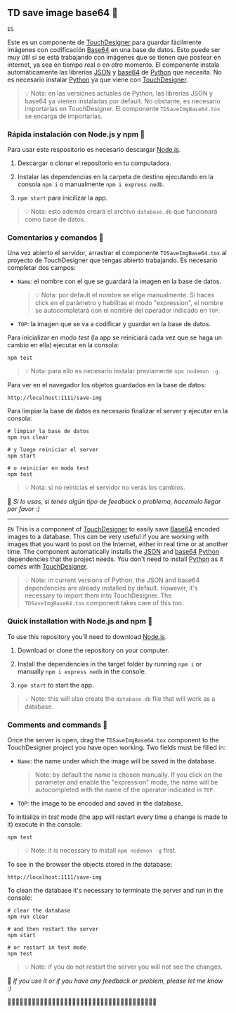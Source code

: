 ﻿## TD save image base64 🧩

`ES`

Este es un componente de [TouchDesigner](https://derivative.ca/) para guardar fácilmente imágenes con codificación [Base64](https://es.wikipedia.org/wiki/Base64) en una base de datos. Esto puede ser muy útil si se está trabajando con imágenes que se tienen que postear en internet, ya sea en tiempo real o en otro momento.
El componente instala automáticamente las librerías [JSON](https://www.w3schools.com/python/python_json.asp) y [base64](https://docs.python.org/3/library/base64.html) de [Python](https://www.python.org/) que necesita.
No es necesario instalar [Python](https://www.python.org/) ya que viene con [TouchDesigner](https://derivative.ca/UserGuide/Category:Python).
> 💡 Nota: en las versiones actuales de Python, las librerías JSON y base64 ya vienen instaladas por default. No obstante, es necesario importarlas en TouchDesigner. El componente `TDSaveImgBase64.tox` se encarga de importarlas.


### Rápida instalación con Node.js y npm 🚩 

Para usar este respositorio es necesario descargar [Node.js](https://nodejs.org/es/).

1. Descargar o clonar el repositorio en tu computadora.

2. Instalar las dependencias en la carpeta de destino ejecutando en la consola `npm i` o manualmente `npm i express nedb`.

3. `npm start` para inicilizar la app.
> 💡 Nota: esto además creará el archivo `database.db` que funcionará como base de datos.

### Comentarios y comandos 🚏 

Una vez abierto el servidor, arrastrar el componente `TDSaveImgBase64.tox` al proyecto de TouchDesigner que tengas abierto trabajando.
Es necesario completar dos campos: 

- `Name`: el nombre con el que se guardará la imagen en la base de datos.
	> 💡 Nota: por default el nombre se elige manualmente. Si haces click en el parámetro y habilitas el modo "expression", el nombre se autocompletará con el nombre del operador indicado en `TOP`.

- `TOP`: la imagen que se va a codificar y guardar en la base de datos.

Para inicializar en modo *test* (la app se reiniciará cada vez que se haga un cambio en ella) ejecutar en la consola:

```
npm test

````
> 💡 Nota: para ello es necesario instalar previamente `npm nodemon -g`.

Para ver en el navegador los objetos guardados en la base de datos:

```
http://localhost:1111/save-img
```

Para limpiar la base de datos es necesario finalizar el server y ejecutar en la consola:
```
# limpiar la base de datos
npm run clear

# y luego reiniciar el server
npm start

# o reiniciar en modo test
npm test
```
> 💡 Nota: si no reinicias el servidor no verás los cambios.


👋 *Si lo usas, si tenés algún tipo de feedback o problema, hacemelo llegar por favor :)*


---


`EN`
This is a component of [TouchDesigner](https://derivative.ca/) to easily save [Base64](https://es.wikipedia.org/wiki/Base64) encoded images to a database. This can be very useful if you are working with images that you want to post on the Internet, either in real time or at another time.
The component automatically installs the [JSON](https://www.w3schools.com/python/python_json.asp) and [base64](https://docs.python.org/3/library/base64.html) [Python](https://www.python.org/) dependencies that the project needs.
You don't need to install [Python](https://www.python.org/) as it comes with [TouchDesigner](https://derivative.ca/UserGuide/Category:Python).
> 💡 Note: in current versions of Python, the JSON and base64 dependencies are already installed by default. However, it's necessary to import them into TouchDesigner. The `TDSaveImgBase64.tox` component takes care of this too.


### Quick installation with Node.js and npm 🚩 

To use this repository you'll need to download [Node.js](https://nodejs.org/es/).

1. Download or clone the repository on your computer.

2. Install the dependencies in the target folder by running `npm i` or manually `npm i express nedb` in the console.

3. `npm start` to start the app.
> 💡 Note: this will also create the `database.db` file that will work as a database.

### Comments and commands 🚏 

Once the server is open, drag the `TDSaveImgBase64.tox` component to the TouchDesigner project you have open working.
Two fields must be filled in: 

- `Name`: the name under which the image will be saved in the database.
	> Note: by default the name is chosen manually. If you click on the parameter and enable the "expression" mode, the name will be autocompleted with the name of the operator indicated in `TOP`.

- `TOP`: the image to be encoded and saved in the database.

To initialize in *test* mode (the app will restart every time a change is made to it) execute in the console:

```
npm test

````
> 💡 Note: it is necessary to install `npm nodemon -g` first.

To see in the browser the objects stored in the database:

```
http://localhost:1111/save-img
```

To clean the database it's necessary to terminate the server and run in the console:
```
# clear the database
npm run clear

# and then restart the server
npm start

# or restart in test mode
npm test
```
> 💡 Note: if you do not restart the server you will not see the changes.


👋 *If you use it or if you have any feedback or problem, please let me know :)*


🍳🍳🍳🍳🍳🍳🍳🍳🍳🍳🍳🍳🍳🍳🍳🍳🍳🍳🍳🍳🍳🍳🍳🍳🍳🍳🍳🍳🍳🍳🍳🍳🍳🍳🍳🍳🍳